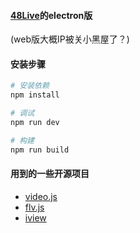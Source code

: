 #### [48Live](https://github.com/Jarvay/48Live)的electron版
(web版大概IP被关小黑屋了？)

#### 安装步骤
``` bash
# 安装依赖
npm install

# 调试
npm run dev

# 构建
npm run build
```

#### 用到的一些开源项目
* [video.js](https://github.com/videojs/video.js)
* [flv.js](https://github.com/Bilibili/flv.js)
* [iview](https://github.com/iview/iview)
